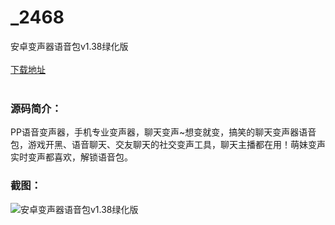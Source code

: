 # _2468
安卓变声器语音包v1.38绿化版
<br/></br>
[下载地址](https://www.uuid2.com/2468.html "下载地址")
<br/></br>
<h3>源码简介：</h3>
<p>PP语音变声器，手机专业变声器，聊天变声~想变就变，搞笑的聊天变声器语音包，游戏开黑、语音聊天、交友聊天的社交变声工具，聊天主播都在用！萌妹变声 实时变声都喜欢，解锁语音包。<p>
<h3>截图：</h3>
<img src="https://www.uuid2.com/wp-content/uploads/img/202109/275a338869.jpg" alt="安卓变声器语音包v1.38绿化版">
